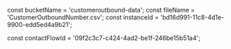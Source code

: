  const bucketName = 'customeroutbound-data';
  const fileName = 'CustomerOutboundNumber.csv';
  const instanceId = 'bd16d991-11c8-4d1e-9900-edd5ed4a9b21';

  const contactFlowId = '09f2c3c7-c424-4ad2-be1f-246be15b51a4';
